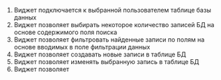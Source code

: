 1. Виджет подключается к выбранной пользователем таблице базы данных
2. Виджет позволяет выбирать некоторое количество записей БД на основе содержимого поля поиска
3. Виджет позволяет фильтровать найденные записи по полям на основе вводимых в поле фильтрации данных
4. Виджет позволяет создавать новые записи в таблице БД
5. Виджет позволяет изменять выбранную запись в таблице БД
6. Виджет позволяет